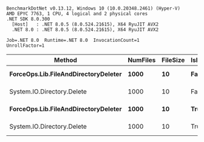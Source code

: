 ```


BenchmarkDotNet v0.13.12, Windows 10 (10.0.20348.2461) (Hyper-V)
AMD EPYC 7763, 1 CPU, 4 logical and 2 physical cores
.NET SDK 8.0.300
  [Host]   : .NET 8.0.5 (8.0.524.21615), X64 RyuJIT AVX2
  .NET 8.0 : .NET 8.0.5 (8.0.524.21615), X64 RyuJIT AVX2

Job=.NET 8.0  Runtime=.NET 8.0  InvocationCount=1  
UnrollFactor=1  

```

| Method                               | NumFiles | FileSize | IsInsideDirectory | Mean     | Error   | StdDev  |
|------------------------------------- |--------- |--------- |------------------ |---------:|--------:|--------:|
| **ForceOps.Lib.FileAndDirectoryDeleter** | **1000**     | **10**       | **False**             | **105.8 ms** | **2.07 ms** | **3.23 ms** |
| System.IO.Directory.Delete           | 1000     | 10       | False             | 106.7 ms | 2.10 ms | 3.21 ms |
| **ForceOps.Lib.FileAndDirectoryDeleter** | **1000**     | **10**       | **True**              | **203.9 ms** | **2.90 ms** | **2.57 ms** |
| System.IO.Directory.Delete           | 1000     | 10       | True              | 203.0 ms | 4.02 ms | 3.76 ms |

